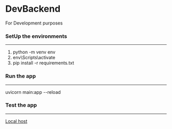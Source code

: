 # DevBackend
For Development purposes 

### SetUp the environments
---
1. python -m venv env
2. env\Scripts\activate
3. pip install -r requirements.txt

### Run the app
---
uvicorn main:app --reload

### Test the app
---
[Local host](http://127.0.0.1:8000/docs)
